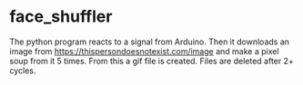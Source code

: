 # face_shuffler
The python program reacts to a signal from Arduino. Then it downloads an image from https://thispersondoesnotexist.com/image and make a pixel soup from it 5 times. From this a gif file is created. Files are deleted after 2+ cycles. 
